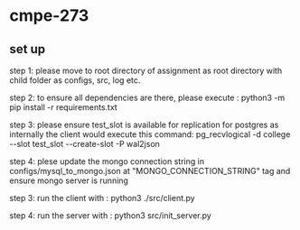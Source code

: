 # cmpe-273

## set up

step 1: please move to root directory of assignment as root directory with child folder as configs, src, log etc.

step 2: to ensure all dependencies are there, please execute : python3 -m pip install -r requirements.txt

step 3: please ensure test_slot is available for replication for postgres as internally the client would execute this command:
        pg_recvlogical -d college --slot test_slot --create-slot -P wal2json

step 4: plese update the mongo connection string in configs/mysql_to_mongo.json at "MONGO_CONNECTION_STRING" tag and ensure     mongo server is running 

step 3: run the client with : python3 ./src/client.py

step 4: run the server with : python3 src/init_server.py 

